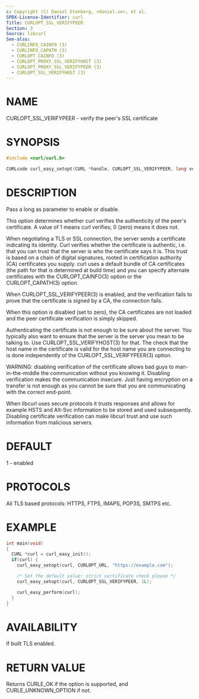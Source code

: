 ```yaml
---
c: Copyright (C) Daniel Stenberg, <daniel.se>, et al.
SPDX-License-Identifier: curl
Title: CURLOPT_SSL_VERIFYPEER
Section: 3
Source: libcurl
See-also:
  - CURLINFO_CAINFO (3)
  - CURLINFO_CAPATH (3)
  - CURLOPT_CAINFO (3)
  - CURLOPT_PROXY_SSL_VERIFYHOST (3)
  - CURLOPT_PROXY_SSL_VERIFYPEER (3)
  - CURLOPT_SSL_VERIFYHOST (3)
---
```


# NAME

CURLOPT_SSL_VERIFYPEER - verify the peer's SSL certificate

# SYNOPSIS

~~~c
#include <curl/curl.h>

CURLcode curl_easy_setopt(CURL *handle, CURLOPT_SSL_VERIFYPEER, long verify);
~~~

# DESCRIPTION

Pass a long as parameter to enable or disable.

This option determines whether curl verifies the authenticity of the peer's
certificate. A value of 1 means curl verifies; 0 (zero) means it does not.

When negotiating a TLS or SSL connection, the server sends a certificate
indicating its identity. Curl verifies whether the certificate is authentic,
i.e. that you can trust that the server is who the certificate says it is.
This trust is based on a chain of digital signatures, rooted in certification
authority (CA) certificates you supply. curl uses a default bundle of CA
certificates (the path for that is determined at build time) and you can
specify alternate certificates with the CURLOPT_CAINFO(3) option or the
CURLOPT_CAPATH(3) option.

When CURLOPT_SSL_VERIFYPEER(3) is enabled, and the verification fails to
prove that the certificate is signed by a CA, the connection fails.

When this option is disabled (set to zero), the CA certificates are not loaded
and the peer certificate verification is simply skipped.

Authenticating the certificate is not enough to be sure about the server. You
typically also want to ensure that the server is the server you mean to be
talking to. Use CURLOPT_SSL_VERIFYHOST(3) for that. The check that the
host name in the certificate is valid for the host name you are connecting to
is done independently of the CURLOPT_SSL_VERIFYPEER(3) option.

WARNING: disabling verification of the certificate allows bad guys to
man-in-the-middle the communication without you knowing it. Disabling
verification makes the communication insecure. Just having encryption on a
transfer is not enough as you cannot be sure that you are communicating with
the correct end-point.

When libcurl uses secure protocols it trusts responses and allows for example
HSTS and Alt-Svc information to be stored and used subsequently. Disabling
certificate verification can make libcurl trust and use such information from
malicious servers.

# DEFAULT

1 - enabled

# PROTOCOLS

All TLS based protocols: HTTPS, FTPS, IMAPS, POP3S, SMTPS etc.

# EXAMPLE

~~~c
int main(void)
{
  CURL *curl = curl_easy_init();
  if(curl) {
    curl_easy_setopt(curl, CURLOPT_URL, "https://example.com");

    /* Set the default value: strict certificate check please */
    curl_easy_setopt(curl, CURLOPT_SSL_VERIFYPEER, 1L);

    curl_easy_perform(curl);
  }
}
~~~

# AVAILABILITY

If built TLS enabled.

# RETURN VALUE

Returns CURLE_OK if the option is supported, and CURLE_UNKNOWN_OPTION if not.
